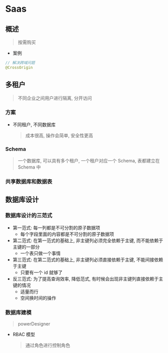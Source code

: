 # Saas

## 概述

> 按需购买

- 案例

```java
// 解决跨域问题
@CrossOrigin
```

## 多租户

> 不同企业之间用户进行隔离, 分开访问

### 方案

- 不同租户, 不同数据库
  > 成本很高, 操作会简单, 安全性更高

### Schema

> 一个数据库, 可以具有多个租户, 一个租户对应一个 Schema, 表都建立在 Schema 中

### 共享数据库和数据表

## 数据库设计

### 数据库设计的三范式

- 第一范式: 每一列都是不可分割的原子数据项
  - 每个字段里面的内容都是不可分割的原子数据项
- 第二范式: 在第一范式的基础上, 非主键列必须完全依赖于主键, 而不能依赖于主键的一部分
  - 一个表只做一个事情
- 第三范式: 在第二范式的基础上, 非主键列必须直接依赖于主键, 不能间接依赖于主键
  - 只要有一个 id 就够了
- 反三范式: 为了提高查询效率, 降低范式, 有时候会出现非主键列直接依赖于主键的情况
  - 适量而行
  - 空间换时间的操作

### 数据库建模

> powerDesigner

- RBAC 模型
  > 通过角色进行控制角色
